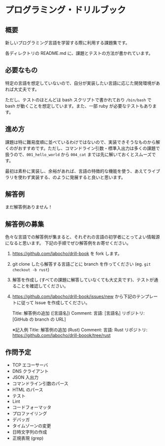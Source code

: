 # プログラミング・ドリルブック

## 概要

新しいプログラミング言語を学習する際に利用する課題集です。

各ディレクトリの README.md に、課題とテストの方法が書かれています。

## 必要なもの

特定の言語を想定していないので、自分が実装したい言語に応じた開発環境があれば大丈夫です。

ただし、テストのほとんどは bash スクリプトで書かれており `/bin/bash` で bash が動くことを想定しています。また、一部 ruby が必要なテストもあります。

## 進め方

課題は特に難易度順に並べているわけではないので、実装できそうなものから解くのがおすすめです。ただし、コマンドライン引数・標準入出力は多くの課題で扱うので、`001_hello_world` から `004_cat` までは先に解いておくとスムーズです。

最初は素朴に実装し、余裕があれば、言語の特徴的な機能を使う、あえてライブラリを使わず実装する、のように発展すると良いと思います。

## 解答例

まだ解答例ありません！

## 解答例の募集

色々な言語での解答例が集まると、それぞれの言語の初学者にとってよい情報源になると思います。
下記の手順でぜひ解答例をお寄せください。

1. https://github.com/labocho/drill-book を fork します。
2. git clone したら解答する言語ごとに branch を作ってください (eg. `git checkout -b rust`)
3. 解答を作成し (すべての課題に解答していなくても大丈夫です)、テストが通ることを確認してください。
4. https://github.com/labocho/drill-book/issues/new から下記のテンプレートに従って Issue を作成してください。

    Title: 解答例の追加 ([言語名])
    Comment:
    言語: [言語名]
    リポジトリ: [GitHub の branch の URL]

    ※記入例
    Title: 解答例の追加 (Rust)
    Comment:
    言語: Rust
    リポジトリ: https://github.com/labocho/drill-boook/tree/rust

## 作問予定

- TCP エコーサーバ
- DNS クライアント
- JSON 入出力
- コマンドライン引数のパース
- HTML のパース
- テスト
- Lint
- コードフォーマッタ
- プロファイリング
- デバッガ
- タイムゾーンの変更
- 日時文字列の作成
- 正規表現 (grep)

